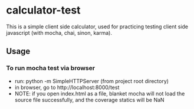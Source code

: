# calculator-test
This is a simple client side calculator, used for practicing testing client side javascript (with mocha, chai, sinon, karma).


## Usage
### To run mocha test via browser
* run: python -m SimpleHTTPServer  (from project root directory)
* in browser, go to http://localhost:8000/test
* NOTE: if you open index.html as a file, blanket mocha will not load the source file successfully, and the coverage statics will be NaN
